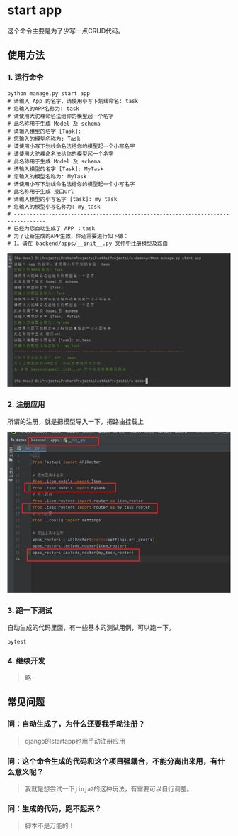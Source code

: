 # start app

这个命令主要是为了少写一点CRUD代码。

## 使用方法

### 1. 运行命令

```shell
python manage.py start app 
# 请输入 App 的名字，请使用小写下划线命名: task
# 您输入的APP名称为: task
# 请使用大驼峰命名法给你的模型起一个名字
# 此名称用于生成 Model 及 schema
# 请输入模型的名字 [Task]:
# 您输入的模型名称为: Task
# 请使用小写下划线命名法给你的模型起一个小写名字
# 请使用大驼峰命名法给你的模型起一个名字
# 此名称用于生成 Model 及 schema
# 请输入模型的名字 [Task]: MyTask
# 您输入的模型名称为: MyTask
# 请使用小写下划线命名法给你的模型起一个小写名字
# 此名称用于生成 接口url
# 请输入模型的小写名字 [task]: my_task
# 您输入的模型小写名称为: my_task
# --------------------------------------------------------------------------------
# 已经为您自动生成了 APP ：task
# 为了让新生成的APP生效，你还需要进行如下做：
# 1。请在 backend/apps/__init__.py 文件中注册模型及路由
```

![](./images/startapp1.png)

### 2. 注册应用

所谓的注册，就是把模型导入一下，把路由挂载上

![](./images/startapp2.png)

### 3. 跑一下测试

自动生成的代码里面，有一些基本的测试用例，可以跑一下。

```shell
pytest
```

### 4. 继续开发

> 略

## 常见问题

### 问：自动生成了，为什么还要我手动注册？

> django的startapp也用手动注册应用

### 问：这个命令生成的代码和这个项目强耦合，不能分离出来用，有什么意义呢？

> 我就是想尝试一下`jinja2`的这种玩法，有需要可以自行调整。

### 问：生成的代码，跑不起来？

> 脚本不是万能的！